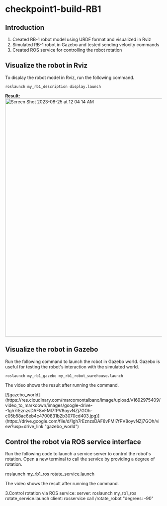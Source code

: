 # checkpoint1-build-RB1

## Introduction
<ol>
<li>Created RB-1 robot model using URDF format and visualized in Rviz</li>
<li>Simulated RB-1 robot in Gazebo and tested sending velocity commands</li>
<li>Created ROS service for controlling the robot rotation</li> 
</ol>

## Visualize the robot in Rviz
To display the robot model in Rviz, run the following command.

	roslaunch my_rb1_description display.launch

<strong>Result:</strong><br>
<img width="767" alt="Screen Shot 2023-08-25 at 12 04 14 AM" src="https://github.com/ptientho/checkpoint1-build-RB1/assets/78469954/eb29ee0d-2526-43a5-a9a2-90ea95f52e3a">

## Visualize the robot in Gazebo
<p>Run the following command to launch the robot in Gazebo world. Gazebo is useful for testing the robot's interaction with the simulated world.</p>

	roslaunch my_rb1_gazebo my_rb1_robot_warehouse.launch

<p>The video shows the result after running the command.</p>
[![gazebo_world](https://res.cloudinary.com/marcomontalbano/image/upload/v1692975409/video_to_markdown/images/google-drive--1gh7rEznzsDAF8vFMI7fPV8oyvNZj7GOh-c05b58ac6eb4c4700831b2b3070cd403.jpg)](https://drive.google.com/file/d/1gh7rEznzsDAF8vFMI7fPV8oyvNZj7GOh/view?usp=drive_link "gazebo_world")

## Control the robot via ROS service interface
<p>Run the following code to launch a service server to control the robot's rotation. Open a new terminal to call the service by providing a degree of rotation.</p>
	roslaunch my_rb1_ros rotate_service.launch

<p>The video shows the result after running the command.</p>
3.Control rotation via ROS service:
	server: roslaunch my_rb1_ros rotate_service.launch
	client: rosservice call /rotate_robot "degrees: -90"

